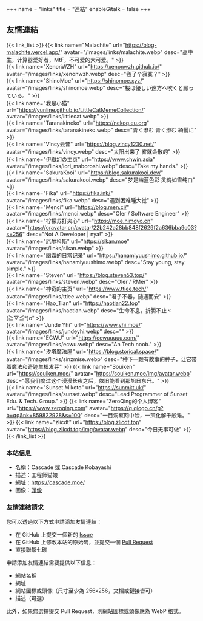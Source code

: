 +++
name = "links"
title = "連結"
enableGitalk = false
+++

## 友情連結
{{< link_list >}}
    {{< link name="Malachite" url="https://blog-malachite.vercel.app/" avatar="/images/links/malachite.webp" desc="高中生，计算器爱好者，MtF，不可爱的大可爱。" >}}  
    {{< link name="XenonWZH" url="https://xenonwzh.github.io/" avatar="/images/links/xenonwzh.webp" desc="卷了个寂寞？" >}}  
    {{< link name="ShinoMoe" url="https://shinomoe.xyz/" avatar="/images/links/shinomoe.webp" desc="桜は優しい遠方へ吹くと願っている。" >}}  
    {{< link name="我是小猫" url="https://yunline.github.io/LittleCatMemeCollection/" avatar="/images/links/littlecat.webp" >}}  
    {{< link name="Taranakineko" url="https://nekoq.eu.org" avatar="/images/links/taranakineko.webp" desc="青く滲む 青く滲む 綺麗に" >}}  
    {{< link name="Vincy云昔" url="https://blog.vincy1230.net/" avatar="/images/links/vincy.webp" desc="太阳出来了 雾就会散的" >}}  
    {{< link name="伊緻幻の主页" url="https://www.chwin.asia" avatar="/images/links/iori_maboroshi.webp" desc="Take my hands." >}}  
    {{< link name="SakuraKooi" url="https://blog.sakurakooi.dev/" avatar="/images/links/sakurakooi.webp" desc="梦是幽蓝色彩 灵魂如雪纯白" >}}  
    {{< link name="Fika" url="https://fika.ink/" avatar="/images/links/fika.webp" desc="遇到困难睡大觉" >}}  
    {{< link name="Menci" url="https://blog.men.ci/" avatar="/images/links/menci.webp" desc="OIer / Software Engineer" >}}  
    {{< link name="柠檬苏打夹心" url="https://moe.himoyo.cn" avatar="https://cravatar.cn/avatar/22b242a28bb848f2629f2a636bba9c03?s=256" desc="Not A Developer | nya!" >}}  
    {{< link name="厄尔科斯" url="https://sikan.moe" avatar="/images/links/sikan.webp" >}}  
    {{< link name="幽霜的日常记录" url="https://hanamiyuushimo.github.io/" avatar="/images/links/hanamiyuushimo.webp" desc="Stay young, stay simple." >}}  
    {{< link name="Steven" url="https://blog.steven53.top/" avatar="/images/links/steven.webp" desc="OIer / RMer" >}}  
    {{< link name="神奇的主页" url="https://www.ttiee.tech/" avatar="/images/links/ttiee.webp" desc="君子不器，随遇而安" >}}  
    {{< link name="Hao_Tian" url="https://haotian22.top" avatar="/images/links/haotian.webp" desc="生命不息，折腾不止ヾ(≧▽≦*)o" >}}  
    {{< link name="Junde Yhi" url="https://www.yhi.moe/" avatar="/images/links/jundeyhi.webp" desc="" >}}  
    {{< link name="ECWU" url="https://ecwuuuuu.com/" avatar="/images/links/ecwu.webp" desc="An Tech noob." >}}  
    {{< link name="汐塔魔法屋" url="https://blog.storical.space/" avatar="/images/links/sinzmise.webp" desc="种下一颗有故事的种子，让它带着魔法和奇迹生根发芽" >}}
    {{< link name="Souiken" url="https://souiken.moe/" avatar="https://souiken.moe/img/avatar.webp" desc="愿我们度过这个漫漫长夜之后，依旧能看到那旭日东升。" >}}  
    {{< link name="Sunset Mikoto" url="https://sunmkt.uk/" avatar="/images/links/sunset.webp" desc="Lead Programmer of Sunset Edu. & Tech. Group." >}}
    {{< link name="ZeroQing的个人博客" url="https://www.zeroqing.com" avatar="https://q.qlogo.cn/g?b=qq&nk=859822928&s=100" desc="一目洞察网中险，一策化解千般难。" >}}
    {{< link name="zlicdt" url="https://blog.zlicdt.top" avatar="https://blog.zlicdt.top/img/avatar.webp" desc="今日无事可做" >}}
{{< /link_list >}}

### 本站信息
- 名稱：Cascade 或 Cascade Kobayashi
- 描述：工程师猫娘
- 網址：<https://cascade.moe/>
- 圖像：[頭像](/images/avatar.webp)

### 友情連結請求
您可以透過以下方式申請添加友情連結：
- 在 GitHub 上提交一個新的 [Issue](https://github.com/Isoheptane/isoheptane.github.io/issues) 
- 在 GitHub 上修改本站的原始碼，並提交一個 [Pull Request](https://github.com/Isoheptane/isoheptane.github.io)
- 直接聯繫七碳

申請添加友情連結需要提供以下信息：  
- 網站名稱
- 網址
- 網站圖標或頭像（尺寸至少為 256x256，文檔或鏈接皆可）
- 描述（可選）

此外，如果您選擇提交 Pull Request，則網站圖標或頭像應為 WebP 格式。  
